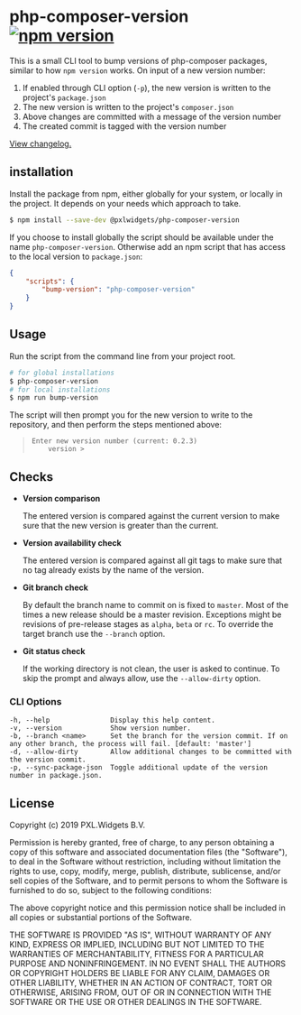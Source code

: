 # php-composer-version [![npm version](https://badge.fury.io/js/%40pxlwidgets%2Fphp-composer-version.svg)](https://badge.fury.io/js/%40pxlwidgets%2Fphp-composer-version)

This is a small CLI tool to bump versions of php-composer packages, 
similar to how `npm version` works. On input of a new version number:

1. If enabled through CLI option (`-p`), the new version is written to the project's `package.json`
2. The new version is written to the project's `composer.json`
3. Above changes are committed with a message of the version number
4. The created commit is tagged with the version number

[View changelog.][changelog]

## installation

Install the package from npm, either globally for your system, or locally in the project.
It depends on your needs which approach to take.

```bash
$ npm install --save-dev @pxlwidgets/php-composer-version
```

If you choose to install globally the script should be available under the name 
`php-composer-version`. Otherwise add an npm script that has access to the local 
version to `package.json`:

```json
{
    "scripts": {
        "bump-version": "php-composer-version"
    }
}
```
 
## Usage 

Run the script from the command line from your project root. 

```bash
# for global installations
$ php-composer-version
# for local installations
$ npm run bump-version
```

The script will then prompt you for the new version to write to the repository,
and then perform the steps mentioned above:

> ```
> Enter new version number (current: 0.2.3)
>     version >
> ```

## Checks

- **Version comparison**

  The entered version is compared against the current version to make sure that
  the new version is greater than the current.
  
- **Version availability check**
  
    The entered version is compared against all git tags to make sure that no
    tag already exists by the name of the version.
    
- **Git branch check**

  By default the branch name to commit on is fixed to `master`. Most of the times
  a new release should be a master revision. Exceptions might be revisions of 
  pre-release stages as `alpha`, `beta` or `rc`. To override the target branch
  use the `--branch` option.
  
- **Git status check**

  If the working directory is not clean, the user is asked to continue. To skip
  the prompt and always allow, use the `--allow-dirty` option.
  
### CLI Options
```text
-h, --help               Display this help content.
-v, --version            Show version number.
-b, --branch <name>      Set the branch for the version commit. If on any other branch, the process will fail. [default: 'master']
-d, --allow-dirty        Allow additional changes to be committed with the version commit.
-p, --sync-package-json  Toggle additional update of the version number in package.json.
```
## License

Copyright (c) 2019 PXL.Widgets B.V.

 Permission is hereby granted, free of charge, to any person
 obtaining a copy of this software and associated documentation
 files (the "Software"), to deal in the Software without
 restriction, including without limitation the rights to use,
 copy, modify, merge, publish, distribute, sublicense, and/or sell
 copies of the Software, and to permit persons to whom the
 Software is furnished to do so, subject to the following
 conditions:

 The above copyright notice and this permission notice shall be
 included in all copies or substantial portions of the Software.

 THE SOFTWARE IS PROVIDED "AS IS", WITHOUT WARRANTY OF ANY KIND,
 EXPRESS OR IMPLIED, INCLUDING BUT NOT LIMITED TO THE WARRANTIES
 OF MERCHANTABILITY, FITNESS FOR A PARTICULAR PURPOSE AND
 NONINFRINGEMENT. IN NO EVENT SHALL THE AUTHORS OR COPYRIGHT
 HOLDERS BE LIABLE FOR ANY CLAIM, DAMAGES OR OTHER LIABILITY,
 WHETHER IN AN ACTION OF CONTRACT, TORT OR OTHERWISE, ARISING
 FROM, OUT OF OR IN CONNECTION WITH THE SOFTWARE OR THE USE OR
 OTHER DEALINGS IN THE SOFTWARE.

[changelog]: https://github.com/PXLWidgets/php-composer-version/blob/master/CHANGELOG.md
